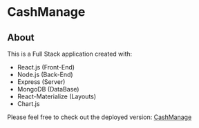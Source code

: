 # CashManage

## About
This is a Full Stack application created with:

* React.js (Front-End)
* Node.js (Back-End)
* Express (Server)
* MongoDB (DataBase)
* React-Materialize (Layouts)
* Chart.js

Please feel free to check out the deployed version:
[CashManage](https://whispering-coast-30037.herokuapp.com/)

